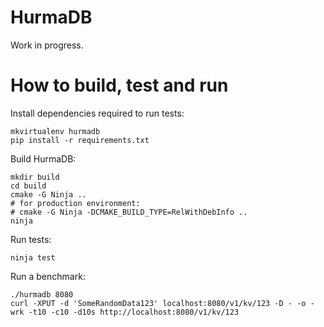 # HurmaDB

Work in progress.

# How to build, test and run

Install dependencies required to run tests:

```
mkvirtualenv hurmadb
pip install -r requirements.txt
```

Build HurmaDB:

```
mkdir build
cd build
cmake -G Ninja ..
# for production environment:
# cmake -G Ninja -DCMAKE_BUILD_TYPE=RelWithDebInfo ..
ninja
```

Run tests:

```
ninja test
```

Run a benchmark:

```
./hurmadb 8080
curl -XPUT -d 'SomeRandomData123' localhost:8080/v1/kv/123 -D - -o -
wrk -t10 -c10 -d10s http://localhost:8080/v1/kv/123
```
